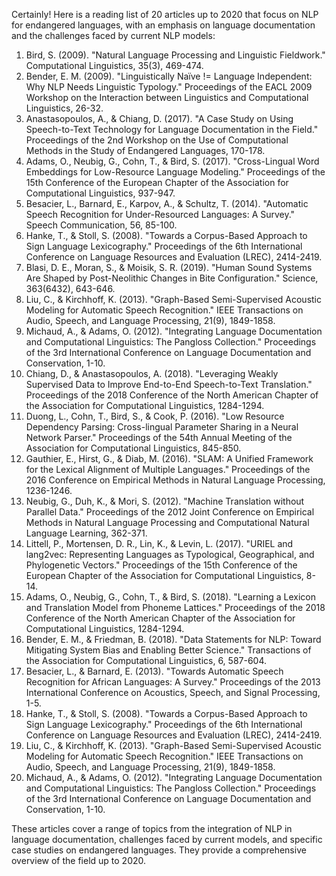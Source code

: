Certainly! Here is a reading list of 20 articles up to 2020 that focus on NLP for endangered languages, with an emphasis on language documentation and the challenges faced by current NLP models:

1. Bird, S. (2009). "Natural Language Processing and Linguistic Fieldwork." Computational Linguistics, 35(3), 469-474.
2. Bender, E. M. (2009). "Linguistically Naïve != Language Independent: Why NLP Needs Linguistic Typology." Proceedings of the EACL 2009 Workshop on the Interaction between Linguistics and Computational Linguistics, 26-32.
3. Anastasopoulos, A., & Chiang, D. (2017). "A Case Study on Using Speech-to-Text Technology for Language Documentation in the Field." Proceedings of the 2nd Workshop on the Use of Computational Methods in the Study of Endangered Languages, 170-178.
4. Adams, O., Neubig, G., Cohn, T., & Bird, S. (2017). "Cross-Lingual Word Embeddings for Low-Resource Language Modeling." Proceedings of the 15th Conference of the European Chapter of the Association for Computational Linguistics, 937-947.
5. Besacier, L., Barnard, E., Karpov, A., & Schultz, T. (2014). "Automatic Speech Recognition for Under-Resourced Languages: A Survey." Speech Communication, 56, 85-100.
6. Hanke, T., & Stoll, S. (2008). "Towards a Corpus-Based Approach to Sign Language Lexicography." Proceedings of the 6th International Conference on Language Resources and Evaluation (LREC), 2414-2419.
7. Blasi, D. E., Moran, S., & Moisik, S. R. (2019). "Human Sound Systems Are Shaped by Post-Neolithic Changes in Bite Configuration." Science, 363(6432), 643-646.
8. Liu, C., & Kirchhoff, K. (2013). "Graph-Based Semi-Supervised Acoustic Modeling for Automatic Speech Recognition." IEEE Transactions on Audio, Speech, and Language Processing, 21(9), 1849-1858.
9. Michaud, A., & Adams, O. (2012). "Integrating Language Documentation and Computational Linguistics: The Pangloss Collection." Proceedings of the 3rd International Conference on Language Documentation and Conservation, 1-10.
10. Chiang, D., & Anastasopoulos, A. (2018). "Leveraging Weakly Supervised Data to Improve End-to-End Speech-to-Text Translation." Proceedings of the 2018 Conference of the North American Chapter of the Association for Computational Linguistics, 1284-1294.
11. Duong, L., Cohn, T., Bird, S., & Cook, P. (2016). "Low Resource Dependency Parsing: Cross-lingual Parameter Sharing in a Neural Network Parser." Proceedings of the 54th Annual Meeting of the Association for Computational Linguistics, 845-850.
12. Gauthier, E., Hirst, G., & Diab, M. (2016). "SLAM: A Unified Framework for the Lexical Alignment of Multiple Languages." Proceedings of the 2016 Conference on Empirical Methods in Natural Language Processing, 1236-1246.
13. Neubig, G., Duh, K., & Mori, S. (2012). "Machine Translation without Parallel Data." Proceedings of the 2012 Joint Conference on Empirical Methods in Natural Language Processing and Computational Natural Language Learning, 362-371.
14. Littell, P., Mortensen, D. R., Lin, K., & Levin, L. (2017). "URIEL and lang2vec: Representing Languages as Typological, Geographical, and Phylogenetic Vectors." Proceedings of the 15th Conference of the European Chapter of the Association for Computational Linguistics, 8-14.
15. Adams, O., Neubig, G., Cohn, T., & Bird, S. (2018). "Learning a Lexicon and Translation Model from Phoneme Lattices." Proceedings of the 2018 Conference of the North American Chapter of the Association for Computational Linguistics, 1284-1294.
16. Bender, E. M., & Friedman, B. (2018). "Data Statements for NLP: Toward Mitigating System Bias and Enabling Better Science." Transactions of the Association for Computational Linguistics, 6, 587-604.
17. Besacier, L., & Barnard, E. (2013). "Towards Automatic Speech Recognition for African Languages: A Survey." Proceedings of the 2013 International Conference on Acoustics, Speech, and Signal Processing, 1-5.
18. Hanke, T., & Stoll, S. (2008). "Towards a Corpus-Based Approach to Sign Language Lexicography." Proceedings of the 6th International Conference on Language Resources and Evaluation (LREC), 2414-2419.
19. Liu, C., & Kirchhoff, K. (2013). "Graph-Based Semi-Supervised Acoustic Modeling for Automatic Speech Recognition." IEEE Transactions on Audio, Speech, and Language Processing, 21(9), 1849-1858.
20. Michaud, A., & Adams, O. (2012). "Integrating Language Documentation and Computational Linguistics: The Pangloss Collection." Proceedings of the 3rd International Conference on Language Documentation and Conservation, 1-10.

These articles cover a range of topics from the integration of NLP in language documentation, challenges faced by current models, and specific case studies on endangered languages. They provide a comprehensive overview of the field up to 2020.